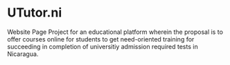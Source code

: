 # UTutor.ni
Website Page Project for an educational platform wherein the proposal is to offer courses online for students to get need-oriented training for succeeding in completion of universitiy admission required tests in Nicaragua.
